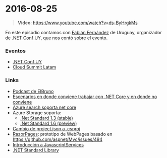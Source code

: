 # 2016-08-25

> **Video**: https://www.youtube.com/watch?v=ds-ByHrgkMs

En este episodio contamos con [Fabián Fernández](https://twitter.com/kzfabi) de Uruguay, organizador de [.NET Conf UY](http://netconf.uy/), que nos contó sobre el evento.

### Eventos

- [.NET Conf UY](http://netconf.uy/)
- [Cloud Summit Latam](http://www.microsoftcloudsummit.com)

### Links

- [Podcast de ElBruno](http://www.ivoox.com/podcast-bruno-no-tiene-nombre_sq_f1277993_1.html)
- [Escenarios en donde conviene trabajar con .NET Core y en donde no conviene](https://blogs.msdn.microsoft.com/onecode/2016/07/01/when-should-i-use-net-core-and-when-should-i-not/)
- [Azure search soporta net core](https://www.nuget.org/packages/Microsoft.Azure.Search/2.0.2-preview) 
- Azure Storage soporta:
    - [.Net Standard 1.3 (stable)](https://www.nuget.org/packages/WindowsAzure.Storage/7.2.0)
    - [.Net Standard 1.6 (preview)](https://www.nuget.org/packages/WindowsAzure.Storage/7.1.3-preview)
- [Cambio de project.json a .csproj](https://blogs.msdn.microsoft.com/dotnet/2016/05/23/changes-to-project-json/)
- [RazorPages](https://github.com/aspnet/RazorPages): prototipo de WebPages basado en https://github.com/aspnet/Mvc/issues/494
- [Introducción a JavascriptServices](https://medium.com/nbellocam-es/javascriptservices-ejecutando-javascript-desde-asp-net-core-4747e33dcd10)
- [.NET Standard Library](https://docs.microsoft.com/en-us/dotnet/articles/standard/library)
